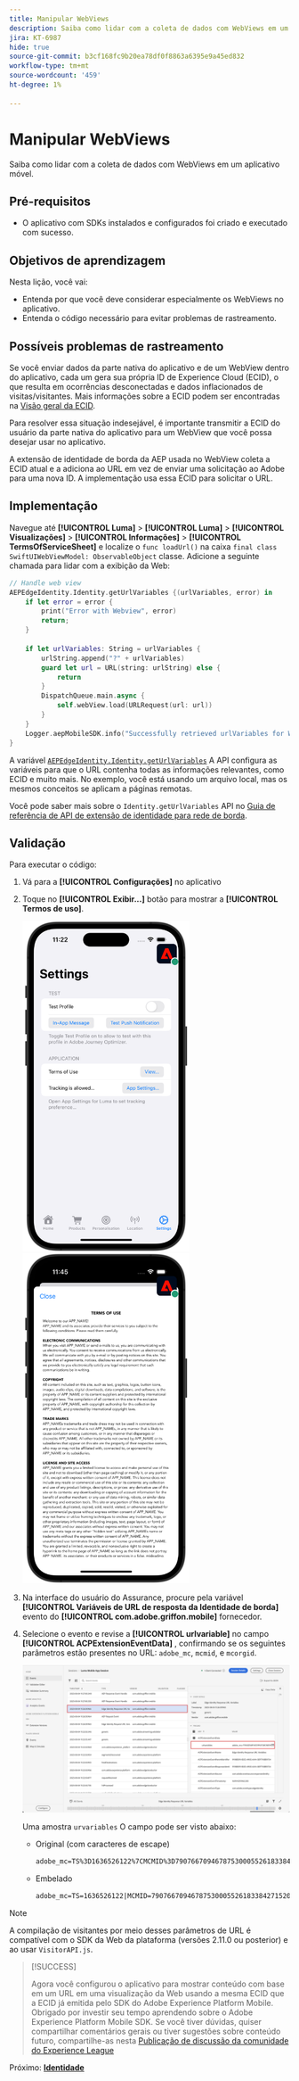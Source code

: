 ```yaml
---
title: Manipular WebViews
description: Saiba como lidar com a coleta de dados com WebViews em um aplicativo móvel.
jira: KT-6987
hide: true
source-git-commit: b3cf168fc9b20ea78df0f8863a6395e9a45ed832
workflow-type: tm+mt
source-wordcount: '459'
ht-degree: 1%

---
```



# Manipular WebViews

Saiba como lidar com a coleta de dados com WebViews em um aplicativo móvel.

## Pré-requisitos

* O aplicativo com SDKs instalados e configurados foi criado e executado com sucesso.

## Objetivos de aprendizagem

Nesta lição, você vai:

* Entenda por que você deve considerar especialmente os WebViews no aplicativo.
* Entenda o código necessário para evitar problemas de rastreamento.

## Possíveis problemas de rastreamento

Se você enviar dados da parte nativa do aplicativo e de um WebView dentro do aplicativo, cada um gera sua própria ID de Experience Cloud (ECID), o que resulta em ocorrências desconectadas e dados inflacionados de visitas/visitantes. Mais informações sobre a ECID podem ser encontradas na [Visão geral da ECID](https://experienceleague.adobe.com/docs/experience-platform/identity/ecid.html?lang=en).

Para resolver essa situação indesejável, é importante transmitir a ECID do usuário da parte nativa do aplicativo para um WebView que você possa desejar usar no aplicativo.

A extensão de identidade de borda da AEP usada no WebView coleta a ECID atual e a adiciona ao URL em vez de enviar uma solicitação ao Adobe para uma nova ID. A implementação usa essa ECID para solicitar o URL.

## Implementação

Navegue até **[!UICONTROL Luma]** > **[!UICONTROL Luma]** > **[!UICONTROL Visualizações]** > **[!UICONTROL Informações]** > **[!UICONTROL TermsOfServiceSheet]** e localize o `func loadUrl()` na caixa `final class SwiftUIWebViewModel: ObservableObject` classe. Adicione a seguinte chamada para lidar com a exibição da Web:

```swift
// Handle web view
AEPEdgeIdentity.Identity.getUrlVariables {(urlVariables, error) in
    if let error = error {
        print("Error with Webview", error)
        return;
    }
    
    if let urlVariables: String = urlVariables {
        urlString.append("?" + urlVariables)
        guard let url = URL(string: urlString) else {
            return
        }
        DispatchQueue.main.async {
            self.webView.load(URLRequest(url: url))
        }
    }
    Logger.aepMobileSDK.info("Successfully retrieved urlVariables for WebView, final URL: \(urlString)")
}
```

A variável [`AEPEdgeIdentity.Identity.getUrlVariables`](https://developer.adobe.com/client-sdks/documentation/identity-for-edge-network/api-reference/#geturlvariables) A API configura as variáveis para que o URL contenha todas as informações relevantes, como ECID e muito mais. No exemplo, você está usando um arquivo local, mas os mesmos conceitos se aplicam a páginas remotas.

Você pode saber mais sobre o `Identity.getUrlVariables` API no [Guia de referência de API de extensão de identidade para rede de borda](https://developer.adobe.com/client-sdks/documentation/identity-for-edge-network/api-reference/#geturlvariables).

## Validação

Para executar o código:

1. Vá para a **[!UICONTROL Configurações]** no aplicativo
1. Toque no **[!UICONTROL Exibir...]** botão para mostrar a **[!UICONTROL Termos de uso]**.

   <img src="./assets/tou1.png" width="300" /> <img src="./assets/tou2.png" width="300" />

1. Na interface do usuário do Assurance, procure pela variável **[!UICONTROL Variáveis de URL de resposta da Identidade de borda]** evento do **[!UICONTROL com.adobe.griffon.mobile]** fornecedor.
1. Selecione o evento e revise a **[!UICONTROL urlvariable]** no campo **[!UICONTROL ACPExtensionEventData]** , confirmando se os seguintes parâmetros estão presentes no URL: `adobe_mc`, `mcmid`, e `mcorgid`.

   ![validação de webview](assets/webview-validation.png)

   Uma amostra `urvariables` O campo pode ser visto abaixo:

   * Original (com caracteres de escape)

     ```html
     adobe_mc=TS%3D1636526122%7CMCMID%3D79076670946787530005526183384271520749%7CMCORGID%3D7ABB3E6A5A7491460A495D61%40AdobeOrg
     ```

   * Embelado

     ```html
     adobe_mc=TS=1636526122|MCMID=79076670946787530005526183384271520749|MCORGID=7ABB3E6A5A7491460A495D61@AdobeOrg
     ```

>[!NOTE]
>
>A compilação de visitantes por meio desses parâmetros de URL é compatível com o SDK da Web da plataforma (versões 2.11.0 ou posterior) e ao usar `VisitorAPI.js`.


>[!SUCCESS]
>
>Agora você configurou o aplicativo para mostrar conteúdo com base em um URL em uma visualização da Web usando a mesma ECID que a ECID já emitida pelo SDK do Adobe Experience Platform Mobile.<br/>Obrigado por investir seu tempo aprendendo sobre o Adobe Experience Platform Mobile SDK. Se você tiver dúvidas, quiser compartilhar comentários gerais ou tiver sugestões sobre conteúdo futuro, compartilhe-as nesta [Publicação de discussão da comunidade do Experience League](https://experienceleaguecommunities.adobe.com/t5/adobe-experience-platform-launch/tutorial-discussion-implement-adobe-experience-cloud-in-mobile/td-p/443796)

Próximo: **[Identidade](identity.md)**
